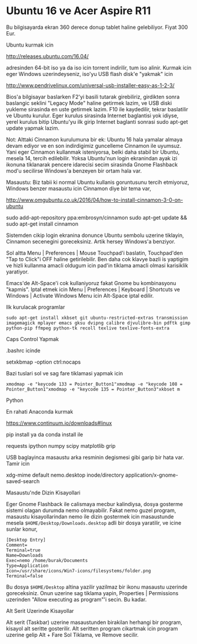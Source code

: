 # Ubuntu 16 ve Acer Aspire R11

Bu bilgisayarda ekran 360 derece donup tablet haline
gelebiliyor. Fiyat 300 Eur.

Ubuntu kurmak icin

http://releases.ubuntu.com/16.04/

adresinden 64-bit iso ya da iso icin torrent indirilir, tum iso
alinir. Kurmak icin eger Windows uzerindeyseniz, iso'yu USB flash
disk'e "yakmak" icin

http://www.pendrivelinux.com/universal-usb-installer-easy-as-1-2-3/

Bios'a bilgisayar baslarken F2'yi basili tutarak girebiliriz,
girdikten sonra baslangic seklini "Legacy Mode" haline getirmek lazim,
ve USB diski yukleme sirasinda en uste getirmek lazim. F10 ile
kaydedilir, tekrar baslatilir ve Ubuntu kurulur. Eger kurulus
sirasinda Internet baglantisi yok idiyse, yerel kurulus bitip
Ubuntu'yu ilk girip Internet baglanti sonrasi sudo apt-get update
yapmak lazim.

Not: Alttaki Cinnamon kurulumuna bir ek: Ubuntu 16 hala yamalar almaya
devam ediyor ve en son indirdigimiz guncelleme Cinnamon ile
uyumsuz. Yani eger Cinnamon kullanmak isteniyorsa, belki daha stabil
bir Ubuntu, mesela 14, tercih edilebilir. Yoksa Ubuntu'nun login
ekranindan ayak izi ikonuna tiklanarak pencere idarecisi secim
sirasinda Gnome Flashback mod'u secilirse Windows'a benzeyen bir ortam
hala var.

Masaustu: Biz tabii ki normal Ubuntu kullanis goruntusunu tercih
etmiyoruz, Windows benzer masaustu icin Cinnamon diye bir tema var,

http://www.omgubuntu.co.uk/2016/04/how-to-install-cinnamon-3-0-on-ubuntu

sudo add-apt-repository ppa:embrosyn/cinnamon
sudo apt-get update && sudo apt-get install cinnamon

Sistemden cikip login ekranina donunce Ubuntu sembolu uzerine tiklayin, Cinnamon secenegini goreceksiniz. Artik hersey Windows'a benziyor.

Sol altta Menu | Preferences | Mouse Touchpad'i baslatin, Touchpad'den "Tap to Click"i OFF haline getirilebilir. Ben daha cok klavye bazli is yaptigim ve hizli kullanma amacli oldugum icin pad'in tiklama amacli olmasi karisiklik yaratiyor.

Emacs'de Alt-Space'i cok kullaniyoruz fakat Gnome bu kombinasyonu
"kapmis". Iptal etmek icin Menu | Preferences | Keyboard | Shortcuts
ve Windows | Activate Windows Menu icin Alt-Space iptal edilir.

Ilk kurulacak programlar

```
sudo apt-get install xkbset git ubuntu-restricted-extras transmission 
imagemagick mplayer emacs gksu dvipng calibre djvulibre-bin pdftk gimp
python-pip ffmpeg python-tk recoll texlive texlive-fonts-extra
```

Caps Control Yapmak

.bashrc icinde

setxkbmap -option ctrl:nocaps

Bazi tuslari sol ve sag fare tiklamasi yapmak icin

```
xmodmap -e "keycode 133 = Pointer_Button1"xmodmap -e "keycode 108 = Pointer_Button1"xmodmap -e "keycode 135 = Pointer_Button3"xkbset m
```

Python

En rahati Anaconda kurmak

https://www.continuum.io/downloads#linux

pip install ya da conda install ile

requests ipython numpy scipy matplotlib grip

USB baglayinca masaustu arka resminin degismesi gibi garip bir hata var. Tamir icin

xdg-mime default nemo.desktop inode/directory application/x-gnome-saved-search

Masaustu'nde Dizin Kisayollari

Eger Gnome Flashback ile calismaya mecbur kalindiysa, dosya gosterme
sistemi olagan durumda nemo olmayabilir. Fakat nemo guzel program,
masaustu kisayollarindan nemo ile dizin gostermek icin masaustunde
mesela `$HOME/Desktop/Downloads.desktop` adli bir dosya yaratilir, ve
icine sunlar konur,

```
[Desktop Entry]
Comment=
Terminal=true
Name=Downloads
Exec=nemo /home/burak/Documents
Type=Application
Icon=/usr/share/icons/Win7-icons/filesystems/folder.png
Terminal=false
```

Bu dosya `$HOME/Desktop` altina yazilir yazilmaz bir ikonu masaustu
uzerinde goreceksiniz. Onun uzerine sag tiklama yapin, Properties |
Permissions uzerinden "Allow executing as program"'i secin. Bu kadar.

Alt Serit Uzerinde Kisayollar

Alt serit (Taskbar) uzerine masaustunden birakilan herhangi bir
program, kisayol alt seritte gosterilir. Alt seritten program
cikartmak icin program uzerine gelip Alt + Fare Sol Tiklama, ve Remove
secilir. 


